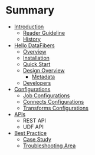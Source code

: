 # Summary

* [Introduction](introduction.md)
   * [Reader Guideline](reader_guideline.md)
   * [History](history.md)
* [Hello DataFibers](hello_datafibers.md)
   * [Overview](overview.md)
   * [Installation](installation.md)
   * [Quick Start](quick_start.md)
   * [Design Overview](design_overview.md)
       * [Metadata](metadata.md)
   * [Developers](developers.md)
* [Configurations](configurations.md)
   * [Job Configurations](job_configurations.md)
   * [Connects Configurations](connects_configurations.md)
   * [Transforms Configurations](transforms_configurations.md)
* [APIs](apis.md)
   * REST API
   * UDF API
* [Best Practice](case_studies.md)
   * [Case Study](case_study.md)
   * [Troubleshooting Area](troubleshooting_area.md)

